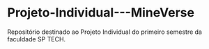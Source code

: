 # Projeto-Individual---MineVerse
Repositório destinado ao Projeto Individual do primeiro semestre da faculdade SP TECH.
